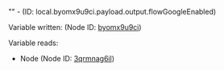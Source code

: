 "" - (ID: local.byomx9u9ci.payload.output.flowGoogleEnabled)

Variable written:
 (Node ID: [byomx9u9ci](../nodes/byomx9u9ci.md))

Variable reads:
* Node (Node ID: [3qrmnag6il](../nodes/3qrmnag6il.md))
